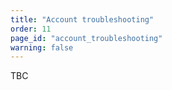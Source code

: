 ```yaml
---
title: "Account troubleshooting"
order: 11
page_id: "account_troubleshooting"
warning: false
---
```


TBC